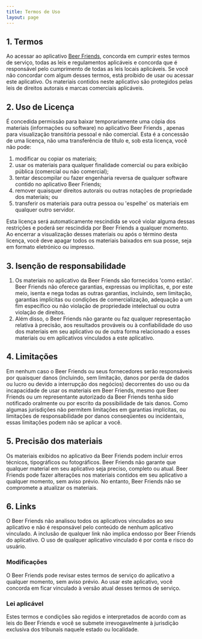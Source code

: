 ```yaml
---
title: Termos de Uso 
layout: page
---
```


<h2>1. Termos</h2>
<p>Ao acessar ao aplicativo <a href='https://wamarra.github.io/'>Beer Friends</a>, concorda em cumprir estes termos de
    serviço, todas as leis e regulamentos aplicáveis ​​e concorda que é responsável pelo cumprimento de todas as leis
    locais aplicáveis. Se você não concordar com algum desses termos, está proibido de usar ou acessar este aplicativo.
    Os materiais contidos neste aplicativo são protegidos pelas leis de direitos autorais e marcas comerciais
    aplicáveis.</p>
<h2>2. Uso de Licença</h2>
<p>É concedida permissão para baixar temporariamente uma cópia dos materiais (informações ou software) no aplicativo
    Beer Friends , apenas para visualização transitória pessoal e não comercial. Esta é a concessão de uma licença, não
    uma transferência de título e, sob esta licença, você não pode: </p>
<ol>
    <li>modificar ou copiar os materiais; </li>
    <li>usar os materiais para qualquer finalidade comercial ou para exibição pública (comercial ou não comercial);
    </li>
    <li>tentar descompilar ou fazer engenharia reversa de qualquer software contido no aplicativo Beer Friends; </li>
    <li>remover quaisquer direitos autorais ou outras notações de propriedade dos materiais; ou </li>
    <li>transferir os materiais para outra pessoa ou 'espelhe' os materiais em qualquer outro servidor.</li>
</ol>
<p>Esta licença será automaticamente rescindida se você violar alguma dessas restrições e poderá ser rescindida por Beer
    Friends a qualquer momento. Ao encerrar a visualização desses materiais ou após o término desta licença, você deve
    apagar todos os materiais baixados em sua posse, seja em formato eletrónico ou impresso.</p>
<h2>3. Isenção de responsabilidade</h2>
<ol>
    <li>Os materiais no aplicativo da Beer Friends são fornecidos 'como estão'. Beer Friends não oferece garantias,
        expressas ou implícitas, e, por este meio, isenta e nega todas as outras garantias, incluindo, sem limitação,
        garantias implícitas ou condições de comercialização, adequação a um fim específico ou não violação de
        propriedade intelectual ou outra violação de direitos. </li>
    <li>Além disso, o Beer Friends não garante ou faz qualquer representação relativa à precisão, aos resultados
        prováveis ​​ou à confiabilidade do uso dos materiais em seu aplicativo ou de outra forma relacionado a esses
        materiais ou em aplicativos vinculados a este aplicativo.</li>
</ol>
<h2>4. Limitações</h2>
<p>Em nenhum caso o Beer Friends ou seus fornecedores serão responsáveis ​​por quaisquer danos (incluindo, sem
    limitação, danos por perda de dados ou lucro ou devido a interrupção dos negócios) decorrentes do uso ou da
    incapacidade de usar os materiais em Beer Friends, mesmo que Beer Friends ou um representante autorizado da Beer
    Friends tenha sido notificado oralmente ou por escrito da possibilidade de tais danos. Como algumas jurisdições não
    permitem limitações em garantias implícitas, ou limitações de responsabilidade por danos conseqüentes ou
    incidentais, essas limitações podem não se aplicar a você.</p>
<h2>5. Precisão dos materiais</h2>
<p>Os materiais exibidos no aplicativo da Beer Friends podem incluir erros técnicos, tipográficos ou fotográficos. Beer
    Friends não garante que qualquer material em seu aplicativo seja preciso, completo ou atual. Beer Friends pode fazer
    alterações nos materiais contidos em seu aplicativo a qualquer momento, sem aviso prévio. No entanto, Beer Friends
    não se compromete a atualizar os materiais.</p>
<h2>6. Links</h2>
<p>O Beer Friends não analisou todos os aplicativos vinculados ao seu aplicativo e não é responsável pelo conteúdo de
    nenhum aplicativo vinculado. A inclusão de qualquer link não implica endosso por Beer Friends do aplicativo. O uso
    de qualquer aplicativo vinculado é por conta e risco do usuário.</p>
</p>
<h3>Modificações</h3>
<p>O Beer Friends pode revisar estes termos de serviço do aplicativo a qualquer momento, sem aviso prévio. Ao usar este
    aplicativo, você concorda em ficar vinculado à versão atual desses termos de serviço.</p>
<h3>Lei aplicável</h3>
<p>Estes termos e condições são regidos e interpretados de acordo com as leis do Beer Friends e você se submete
    irrevogavelmente à jurisdição exclusiva dos tribunais naquele estado ou localidade.</p>